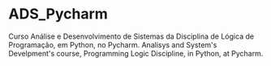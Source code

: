 # ADS_Pycharm
Curso Análise e Desenvolvimento de Sistemas da Disciplina de Lógica de Programação, em Python, no Pycharm. Analisys and System's Develpment's course, Programming Logic Discipline, in Python, at Pycharm.
